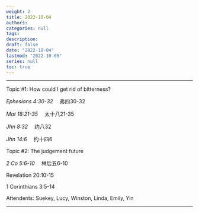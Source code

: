 ```yaml
---
weight: 2
title: 2022-10-04
authors:
categories: null
tags:
description: 
draft: false
date: "2022-10-04"
lastmod: "2022-10-05"
series: null
toc: true
---
```


<!--more-->
---

Topic #1: How could I get rid of bitterness?  

<cite class="bibleref" title="Ephesians 4:30-32">Ephesians 4:30-32</cite>  &emsp;弗四30-32  

<cite class="bibleref" title="Matthew 18:21-35">Mat 18:21-35</cite>  &emsp;太十八21-35  

<cite class="bibleref" title="John 8:32">Jhn 8:32</cite>  &emsp;约八32    

<cite class="bibleref" title="John 14:6">Jhn 14:6</cite> &emsp;约十四6




Topic #2: The judgement future  

<cite class="bibleref" title="2 Corinthians 5:6-10">2 Co 5:6-10</cite> &emsp;林后五6-10
  

Revelation 20:10-15  

1 Corinthians 3:5-14  



Attendents: Suekey, Lucy, Winston, Linda, Emily, Yin

---
<script src="https://cdn.jsdelivr.net/gh/KenHung/Ezra@3.2/dist/ezra.js" 
        integrity="sha384-kVFpui/QIbzb/ptM/MkYo+MNKX24PUVJwldqzR7LKCwn2j7bi1zfiIt6PKy1F9Ku" 
        crossorigin="anonymous"></script>
<link href="https://cdn.jsdelivr.net/gh/KenHung/Ezra@3.2/dist/ezra-style.css" rel="stylesheet" type="text/css" />
<script>
  ezraLinkifier.setLang('zh-Hans');
  ezraLinkifier.linkify(document.body);
</script>


<script>
	var refTagger = {
		settings: {
			bibleVersion: "KJV" /*hlybblsmpshndtn*/
		}
	}; 

	(function(d, t) {
		var n=d.querySelector('[nonce]');
		refTagger.settings.nonce = n && (n.nonce||n.getAttribute('nonce'));
		var g = d.createElement(t), s = d.getElementsByTagName(t)[0];
		g.src = 'https://api.reftagger.com/v2/RefTagger.js';
		g.nonce = refTagger.settings.nonce;
		s.parentNode.insertBefore(g, s);
	}(document, 'script'));
</script>